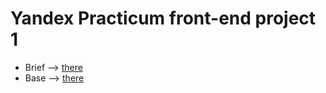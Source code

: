 # Yandex Practicum front-end project 1
- Brief --> [there](https://code.s3.yandex.net/web-developer/project-1/sprint-1-brief.pdf)
- Base --> [there](https://code.s3.yandex.net/Interactive-textbook/AS-frontend/zip/sprint-1__startkit.zip)

